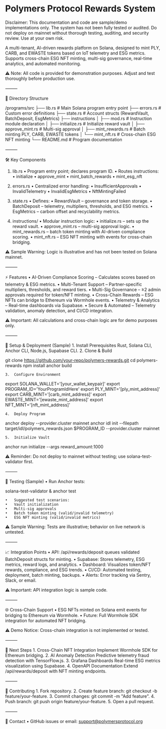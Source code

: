 # Polymers Protocol Rewards System

Disclaimer: This documentation and code are sample/demo implementations only. The system has not been fully tested or audited. Do not deploy on mainnet without thorough testing, auditing, and security review. Use at your own risk.

A multi-tenant, AI-driven rewards platform on Solana, designed to mint PLY, CARB, and EWASTE tokens based on IoT telemetry and ESG metrics. Supports cross-chain ESG NFT minting, multi-sig governance, real-time analytics, and automated monitoring.

⚠️ Note: All code is provided for demonstration purposes. Adjust and test thoroughly before production use.

⸻

📁 Directory Structure

/programs/src
├── lib.rs              # Main Solana program entry point
├── errors.rs           # Custom error definitions
├── state.rs            # Account structs (RewardVault, BatchDeposit, EsgMetrics)
├── instructions
│   ├── mod.rs          # Instruction module declaration
│   ├── initialize.rs   # Initialize reward vault
│   ├── approve_mint.rs # Multi-sig approval
│   ├── mint_rewards.rs # Batch minting PLY, CARB, EWASTE tokens
│   └── mint_nft.rs     # Cross-chain ESG NFT minting
└── README.md           # Program documentation


⸻

🛠️ Key Components

1. lib.rs
	•	Program entry point; declares program ID.
	•	Routes instructions:
	•	initialize
	•	approve_mint
	•	mint_batch_rewards
	•	mint_esg_nft

2. errors.rs
	•	Centralized error handling:
	•	InsufficientApprovals
	•	InvalidTelemetry
	•	InvalidEsgMetrics
	•	NftMintingFailed

3. state.rs
	•	Defines:
	•	RewardVault – governance and token storage.
	•	BatchDeposit – telemetry, multipliers, thresholds, and ESG metrics.
	•	EsgMetrics – carbon offset and recyclability metrics.

4. instructions/
	•	Modular instruction logic:
	•	initialize.rs – sets up the reward vault.
	•	approve_mint.rs – multi-sig approval logic.
	•	mint_rewards.rs – batch token minting with AI-driven compliance scoring.
	•	mint_nft.rs – ESG NFT minting with events for cross-chain bridging.

⚠️ Sample Warning: Logic is illustrative and has not been tested on Solana mainnet.

⸻

⚡ Features
	•	AI-Driven Compliance Scoring – Calculates scores based on telemetry & ESG metrics.
	•	Multi-Tenant Support – Partner-specific multipliers, thresholds, and reward tiers.
	•	Multi-Sig Governance – ≥2 admin approvals required for token/NFT minting.
	•	Cross-Chain Rewards – ESG NFTs can bridge to Ethereum via Wormhole events.
	•	Telemetry & Analytics – Real-time dashboards via Supabase.
	•	Secure & Automated – Telemetry validation, anomaly detection, and CI/CD integration.

⚠️ Important: All calculations and cross-chain logic are for demo purposes only.

⸻

🚀 Setup & Deployment (Sample)
	1.	Install Prerequisites
Rust, Solana CLI, Anchor CLI, Node.js, Supabase CLI.
	2.	Clone & Build

git clone https://github.com/your-repo/polymers-rewards.git
cd polymers-rewards
npm install
anchor build

	3.	Configure Environment

export SOLANA_WALLET='[your_wallet_keypair]'
export PROGRAM_ID='YourProgramIdHere'
export PLY_MINT='[ply_mint_address]'
export CARB_MINT='[carb_mint_address]'
export EWASTE_MINT='[ewaste_mint_address]'
export NFT_MINT='[nft_mint_address]'

	4.	Deploy Program

anchor deploy --provider.cluster mainnet
anchor idl init --filepath target/idl/polymers_rewards.json $PROGRAM_ID --provider.cluster mainnet

	5.	Initialize Vault

anchor run initialize --args reward_amount:1000

⚠️ Reminder: Do not deploy to mainnet without testing; use solana-test-validator first.

⸻

🧪 Testing (Sample)
	•	Run Anchor tests:

solana-test-validator &
anchor test

	•	Suggested test scenarios:
	•	Vault initialization
	•	Multi-sig approvals
	•	Batch token minting (valid/invalid telemetry)
	•	ESG NFT minting (valid/invalid metrics)

⚠️ Sample Warning: Tests are illustrative; behavior on live network is untested.

⸻

📈 Integration Points
	•	API: /api/rewards/deposit queues validated BatchDeposit structs for minting.
	•	Supabase: Stores telemetry, ESG metrics, reward logs, and analytics.
	•	Dashboard: Visualizes token/NFT rewards, compliance, and ESG trends.
	•	CI/CD: Automated testing, deployment, batch minting, backups.
	•	Alerts: Error tracking via Sentry, Slack, or email.

⚠️ Important: API integration logic is sample code.

⸻

🌐 Cross-Chain Support
	•	ESG NFTs minted on Solana emit events for bridging to Ethereum via Wormhole.
	•	Future: Full Wormhole SDK integration for automated NFT bridging.

⚠️ Demo Notice: Cross-chain integration is not implemented or tested.

⸻

📝 Next Steps
	1.	Cross-Chain NFT Integration
Implement Wormhole SDK for Ethereum bridging.
	2.	AI Anomaly Detection
Predictive telemetry fraud detection with TensorFlow.js.
	3.	Grafana Dashboards
Real-time ESG metrics visualization using Supabase.
	4.	OpenAPI Documentation
Extend /api/rewards/deposit with NFT minting endpoints.

⸻

🤝 Contributing
	1.	Fork repository.
	2.	Create feature branch: git checkout -b feature/your-feature.
	3.	Commit changes: git commit -m "Add feature".
	4.	Push branch: git push origin feature/your-feature.
	5.	Open a pull request.

⸻

📧 Contact
	•	GitHub issues or email: support@polymersprotocol.org
